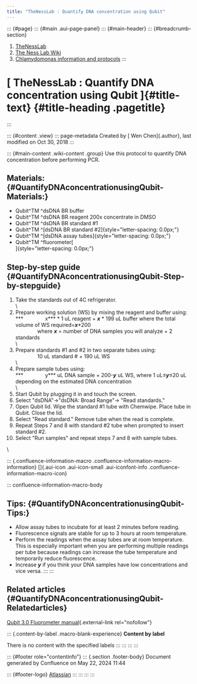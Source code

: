 ```yaml
---
title: "TheNessLab : Quantify DNA concentration using Qubit"
---
```


::: {#page}
::: {#main .aui-page-panel}
::: {#main-header}
::: {#breadcrumb-section}
1.  [TheNessLab](index.html)
2.  [The Ness Lab Wiki](The-Ness-Lab-Wiki_11436042.html)
3.  [Chlamydomonas information and
    protocols](Chlamydomonas-information-and-protocols_11436157.html)
:::

# [ TheNessLab : Quantify DNA concentration using Qubit ]{#title-text} {#title-heading .pagetitle}
:::

::: {#content .view}
::: page-metadata
Created by [ Wen Chen]{.author}, last modified on Oct 30, 2018
:::

::: {#main-content .wiki-content .group}
Use this protocol to quantify DNA concentration before performing PCR.

## Materials: {#QuantifyDNAconcentrationusingQubit-Materials:}

-   Qubit^TM ^dsDNA BR buffer
-   Qubit^TM ^dsDNA BR reagent 200x concentrate in DMSO
-   Qubit^TM ^dsDNA BR standard #1
-   Qubit^TM ^[dsDNA BR standard #2]{style="letter-spacing: 0.0px;"}
-   Qubit^TM ^[dsDNA assay tubes]{style="letter-spacing: 0.0px;"}
-   Qubit^TM ^fluorometer[\
    ]{style="letter-spacing: 0.0px;"}

## Step-by-step guide {#QuantifyDNAconcentrationusingQubit-Step-by-stepguide}

1.  Take the standards out of 4C refrigerator.\
    \
2.  Prepare working solution (WS) by mixing the reagent and buffer
    using:\
    ***               x*** \* 1 uL reagent + ***x*** \* 199 uL buffer
    where the total volume of WS required=***x***\*200\
                   where ***x*** = number of DNA samples you will
    analyze + 2 standards\
    \
3.  Prepare standards #1 and #2 in two separate tubes using: \
                   10 uL standard \# + 190 uL WS\
    \
4.  Prepare sample tubes using: \
    ***               y*** uL DNA sample + 200-***y*** uL WS, where 1
    uL≤***y***≤20 uL depending on the estimated DNA concentration\
    \
5.  Start Qubit by plugging it in and touch the screen. 
6.  Select \"dsDNA\"→\"dsDNA: Broad Range\"→ \"Read standards.\"
7.  Open Qubit lid. Wipe the standard #1 tube with Chemwipe. Place tube
    in Qubit. Close the lid.
8.  Select \"Read standard.\" Remove tube when the read is complete.
9.  Repeat Steps 7 and 8 with standard #2 tube when prompted to insert
    standard #2.
10. Select \"Run samples\" and repeat steps 7 and 8 with sample tubes.

\

::: {.confluence-information-macro .confluence-information-macro-information}
[]{.aui-icon .aui-icon-small .aui-iconfont-info
.confluence-information-macro-icon}

::: confluence-information-macro-body
## Tips: {#QuantifyDNAconcentrationusingQubit-Tips:}

-   Allow assay tubes to incubate for at least 2 minutes before reading.
-   Fluorescence signals are stable for up to 3 hours at room
    temperature.
-   Perform the readings when the assay tubes are at room temperature.
    This is especially important when you are performing multiple
    readings per tube because readings can increase the tube temperature
    and temporarily reduce fluorescence.
-   Increase ***y*** if you think your DNA samples have low
    concentrations and vice versa.
:::
:::

## Related articles {#QuantifyDNAconcentrationusingQubit-Relatedarticles}

[Qubit 3.0 Fluorometer
manual](https://tools.thermofisher.com/content/sfs/manuals/qubit_3_fluorometer_man.pdf){.external-link
rel="nofollow"}

::: {.content-by-label .macro-blank-experience}
**Content by label**

There is no content with the specified labels
:::
:::
:::
:::

::: {#footer role="contentinfo"}
::: {.section .footer-body}
Document generated by Confluence on May 22, 2024 11:44

::: {#footer-logo}
[Atlassian](https://www.atlassian.com/)
:::
:::
:::
:::
